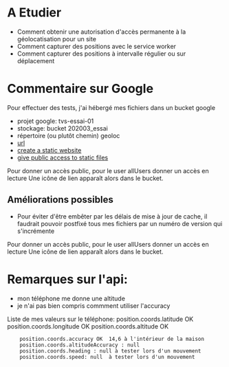 # A Etudier
- Comment obtenir une autorisation d'accès permanente à la géolocatisation pour un site
- Comment capturer des positions avec le service worker
- Comment capturer des positions à intervalle régulier ou sur déplacement


# Commentaire sur Google
Pour effectuer des tests, j'ai hébergé mes fichiers dans un bucket google
- projet google: tvs-essai-01
- stockage: bucket 202003_essai 
- répertoire (ou plutôt chemin)  geoloc
- [url](https://storage.googleapis.com/202003_essai/geoloc/index.html)
- [create a static website](https://cloud.google.com/storage/docs/hosting-static-website?hl=fr#co%C3%BBts)
- [give public access to static files](https://cloud.google.com/storage/docs/access-control/making-data-public?hl=fr#objects)


Pour donner un accès public, pour le user allUsers donner un accès en lecture
Une icône de lien apparaît alors dans le bucket.

## Améliorations possibles
- Pour éviter d'être embêter par les délais de mise à jour de cache, il faudrait pouvoir postfixé tous mes fichiers par un numéro de version qui s'incrémente

Pour donner un accès public, pour le user allUsers donner un accès en lecture
Une icône de lien apparaît alors dans le bucket.

# Remarques sur l'api:
- mon téléphone me donne une altitude
- je n'ai pas bien compris commment utiliser l'accuracy

Liste de mes valeurs sur le téléphone:
        position.coords.latitude OK
        position.coords.longitude OK
        position.coords.altitude OK

        position.coords.accuracy OK  14,6 à l'intérieur de la maison
        position.coords.altitudeAccuracy : null
        position.coords.heading : null à tester lors d'un mouvement
        position.coords.speed: null  à tester lors d'un mouvement

